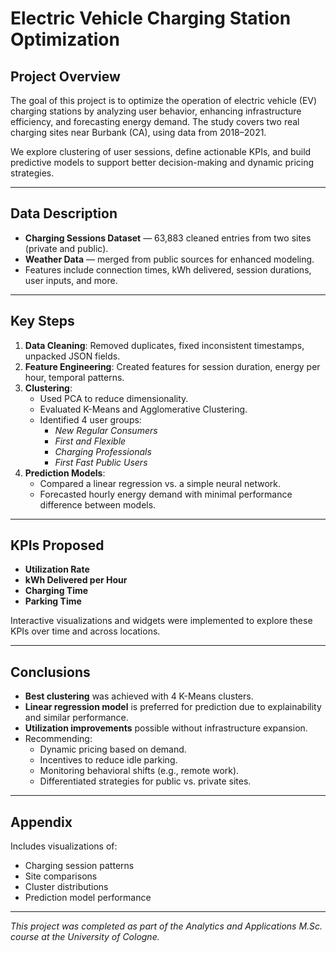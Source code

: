 # Electric Vehicle Charging Station Optimization

## Project Overview

The goal of this project is to optimize the operation of electric vehicle (EV) charging stations by analyzing user behavior, enhancing infrastructure efficiency, and forecasting energy demand. The study covers two real charging sites near Burbank (CA), using data from 2018–2021.

We explore clustering of user sessions, define actionable KPIs, and build predictive models to support better decision-making and dynamic pricing strategies.

---

## Data Description

- **Charging Sessions Dataset** — 63,883 cleaned entries from two sites (private and public).
- **Weather Data** — merged from public sources for enhanced modeling.
- Features include connection times, kWh delivered, session durations, user inputs, and more.

---

## Key Steps

1. **Data Cleaning**: Removed duplicates, fixed inconsistent timestamps, unpacked JSON fields.
2. **Feature Engineering**: Created features for session duration, energy per hour, temporal patterns.
3. **Clustering**:
   - Used PCA to reduce dimensionality.
   - Evaluated K-Means and Agglomerative Clustering.
   - Identified 4 user groups:
     - *New Regular Consumers*
     - *First and Flexible*
     - *Charging Professionals*
     - *First Fast Public Users*
4. **Prediction Models**:
   - Compared a linear regression vs. a simple neural network.
   - Forecasted hourly energy demand with minimal performance difference between models.

---

## KPIs Proposed

- **Utilization Rate**
- **kWh Delivered per Hour**
- **Charging Time**
- **Parking Time**

Interactive visualizations and widgets were implemented to explore these KPIs over time and across locations.

---

## Conclusions

- **Best clustering** was achieved with 4 K-Means clusters.
- **Linear regression model** is preferred for prediction due to explainability and similar performance.
- **Utilization improvements** possible without infrastructure expansion.
- Recommending:
  - Dynamic pricing based on demand.
  - Incentives to reduce idle parking.
  - Monitoring behavioral shifts (e.g., remote work).
  - Differentiated strategies for public vs. private sites.

---

## Appendix

Includes visualizations of:
- Charging session patterns
- Site comparisons
- Cluster distributions
- Prediction model performance

---

*This project was completed as part of the Analytics and Applications M.Sc. course at the University of Cologne.*
